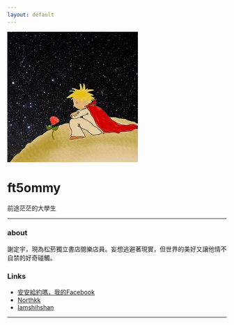 ```yaml
---
layout: default
---
```


![avatar](littlep_universe_300.jpg)

# ft5ommy

前途茫茫的大學生

- - -

### about

謝定宇，現為松菸獨立書店閱樂店員。妄想逃避著現實，但世界的美好又讓他情不自禁的好奇碰觸。


### Links

 * [安安給約嗎，我的Facebook](http:/www.facebook.com/100005554545500)
 * [Northkk](http://joky.hhtpe.me/)
 * [Iamshihshan](https://olly.hhtpe.me)
 

- - -
